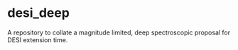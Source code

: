 # desi_deep
A repository to collate a magnitude limited, deep spectroscopic proposal for DESI extension time.
